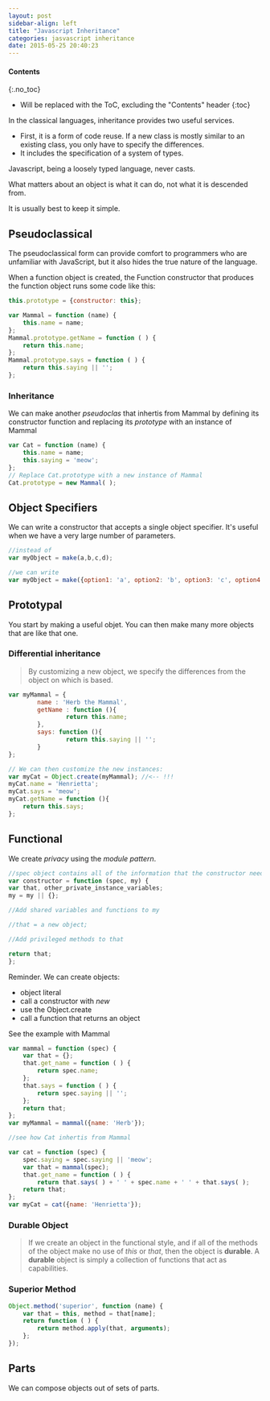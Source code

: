 ```yaml
---
layout: post
sidebar-align: left
title: "Javascript Inheritance"
categories: jasvascript inheritance
date: 2015-05-25 20:40:23
---
```


#### Contents
{:.no_toc}

* Will be replaced with the ToC, excluding the "Contents" header
{:toc}

In the classical languages, inheritance provides two useful services. 

* First, it is a form of code reuse. If a new class is mostly similar to an existing
class, you only have to specify the differences.
* It includes the specification of a system of types.

Javascript, being a loosely typed language, never casts.

What matters about an object is what it can do, not what it is descended from.

It is usually best to keep it simple.

## Pseudoclassical

The pseudoclassical form can provide comfort to programmers who are unfamiliar with JavaScript, but it also hides the true nature of the language.

When a function object is created, the Function constructor that produces the function object runs some code like this:
```javascript
this.prototype = {constructor: this};
```

```javascript
var Mammal = function (name) {
	this.name = name;
};
Mammal.prototype.getName = function ( ) {
	return this.name;
};
Mammal.prototype.says = function ( ) {
	return this.saying || '';
};
```

### Inheritance

We can make another *pseudoclas* that inhertis from Mammal by defining its constructor function and replacing its *prototype* with an instance of Mammal

```javascript
var Cat = function (name) {
	this.name = name;
	this.saying = 'meow';
};
// Replace Cat.prototype with a new instance of Mammal
Cat.prototype = new Mammal( );
```

## Object Specifiers

We can write a constructor that accepts a single object specifier. It's useful when we have a very large number of parameters.

```javascript
//instead of
var myObject = make(a,b,c,d);

//we can write
var myObject = make({option1: 'a', option2: 'b', option3: 'c', option4: 'd'});
```

## Prototypal

You start by making a useful objet. You can then make many more objects that are like that one.

### Differential inheritance

> By customizing a new object, we specify the differences from the object on which is based.

```javascript
var myMammal = {
        name : 'Herb the Mammal',
        getName : function (){
                return this.name;
        },
        says: function (){
                return this.saying || '';
        }
};

// We can then customize the new instances:
var myCat = Object.create(myMammal); //<-- !!!
myCat.name = 'Henrietta';
myCat.says = 'meow';
myCat.getName = function (){
	return this.says;
};
```

## Functional 

We create *privacy*  using the *module pattern*.

```javascript
//spec object contains all of the information that the constructor needs to make an instance. And they could be copied into private variables
var constructor = function (spec, my) {
var that, other_private_instance_variables;
my = my || {};

//Add shared variables and functions to my

//that = a new object; 

//Add privileged methods to that

return that;
};
```

Reminder. We can create objects:

* object literal
* call a constructor with *new*
* use the Object.create
* call a function that returns an object

See the example with Mammal

```javascript
var mammal = function (spec) {
	var that = {};
	that.get_name = function ( ) {
		return spec.name;
	};
	that.says = function ( ) {
		return spec.saying || '';
	};
	return that;
};
var myMammal = mammal({name: 'Herb'});

//see how Cat inhertis from Mammal

var cat = function (spec) {
	spec.saying = spec.saying || 'meow';
	var that = mammal(spec);
	that.get_name = function ( ) {
		return that.says( ) + ' ' + spec.name + ' ' + that.says( );
	return that;
};
var myCat = cat({name: 'Henrietta'});
```

### Durable Object

> If we create an object in the functional style, and if all of the methods of the object make no use of *this* or *that*, then the object is **durable**. A **durable** object is simply a collection of functions that act as capabilities.

### Superior Method

```javascript
Object.method('superior', function (name) {
	var that = this, method = that[name];
	return function ( ) {
		return method.apply(that, arguments);
	};
});
```

## Parts

We can compose objects out of sets of parts.